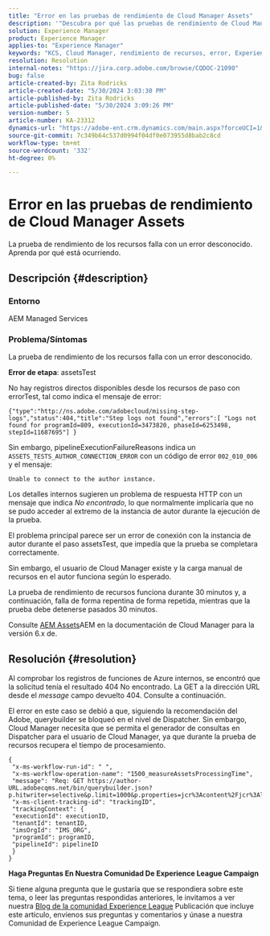 ```yaml
---
title: "Error en las pruebas de rendimiento de Cloud Manager Assets"
description: '"Descubra por qué las pruebas de rendimiento de Cloud Manager Assets están fallando".'
solution: Experience Manager
product: Experience Manager
applies-to: "Experience Manager"
keywords: "KCS, Cloud Manager, rendimiento de recursos, error, Experience Manager"
resolution: Resolution
internal-notes: "https://jira.corp.adobe.com/browse/CQDOC-21090"
bug: false
article-created-by: Zita Rodricks
article-created-date: "5/30/2024 3:03:30 PM"
article-published-by: Zita Rodricks
article-published-date: "5/30/2024 3:09:26 PM"
version-number: 5
article-number: KA-23312
dynamics-url: "https://adobe-ent.crm.dynamics.com/main.aspx?forceUCI=1&pagetype=entityrecord&etn=knowledgearticle&id=f49f18c0-951e-ef11-840a-000d3a372703"
source-git-commit: 7c349b64c537d0994f04df0e073955d8bab2c8cd
workflow-type: tm+mt
source-wordcount: '332'
ht-degree: 0%

---
```


# Error en las pruebas de rendimiento de Cloud Manager Assets


La prueba de rendimiento de los recursos falla con un error desconocido. Aprenda por qué está ocurriendo.

## Descripción {#description}


### Entorno

AEM Managed Services

### Problema/Síntomas 

La prueba de rendimiento de los recursos falla con un error desconocido.

<b>Error de etapa</b>: assetsTest

No hay registros directos disponibles desde los recursos de paso con errorTest, tal como indica el mensaje de error:

`{"type":"http://ns.adobe.com/adobecloud/missing-step-logs","status":404,"title":"Step logs not found","errors":[ "Logs not found for programId=809, executionId=3473820, phaseId=6253498, stepId=11687695"] } `

Sin embargo, pipelineExecutionFailureReasons indica un `ASSETS_TESTS_AUTHOR_CONNECTION_ERROR` con un código de error `002_010_006` y el mensaje:

`Unable to connect to the author instance. `

Los detalles internos sugieren un problema de respuesta HTTP con un mensaje que indica *No encontrado*, lo que normalmente implicaría que no se pudo acceder al extremo de la instancia de autor durante la ejecución de la prueba.

El problema principal parece ser un error de conexión con la instancia de autor durante el paso assetsTest, que impedía que la prueba se completara correctamente.

Sin embargo, el usuario de Cloud Manager existe y la carga manual de recursos en el autor funciona según lo esperado.

La prueba de rendimiento de recursos funciona durante 30 minutos y, a continuación, falla de forma repentina de forma repetida, mientras que la prueba debe detenerse pasados 30 minutos.

Consulte [AEM Assets](https://experienceleague.adobe.com/docs/experience-manager-cloud-manager/content/using/code-quality-testing.html#aem-assets)AEM en la documentación de Cloud Manager para la versión 6.x de.


## Resolución {#resolution}


Al comprobar los registros de funciones de Azure internos, se encontró que la solicitud tenía el resultado 404 No encontrado. La GET a la dirección URL desde el *message* campo devuelto 404. Consulte a continuación.

El error en este caso se debió a que, siguiendo la recomendación del Adobe, querybuilder se bloqueó en el nivel de Dispatcher.
Sin embargo, Cloud Manager necesita que se permita el generador de consultas en Dispatcher para el usuario de Cloud Manager, ya que durante la prueba de recursos recupera el tiempo de procesamiento.




```
{
 "x-ms-workflow-run-id": " ",
 "x-ms-workflow-operation-name": "1500_measureAssetsProcessingTime",
 "message": "Req: GET https://author-URL.adobecqms.net/bin/querybuilder.json?p.hitwriter=selective&p.limit=1000&p.properties=jcr%3Acontent%2Fjcr%3AlastModified+jcr%3Acreated&path=%2Fcontent%2Fdam%2Fcloudmanager&property=jcr%3Acontent%2Fdam%3AassetState&property.depth=1&property.value=processed&type=dam%3AAsset",
 "x-ms-client-tracking-id": "trackingID",
 "trackingContext": {
 "executionId": executionID,
 "tenantId": tenantID,
 "imsOrgId": "IMS_ORG",
 "programId": programID,
 "pipelineId": pipelineID
 }
}
```






<b>Haga Preguntas En Nuestra Comunidad De Experience League Campaign</b>

Si tiene alguna pregunta que le gustaría que se respondiera sobre este tema, o leer las preguntas respondidas anteriores, le invitamos a ver nuestra [Blog de la comunidad Experience League](https://experienceleaguecommunities.adobe.com/t5/adobe-experience-manager-blogs/introducing-top-kcs-articles-curated-for-your-aem/ba-p/672734#M1180) Publicación que incluye este artículo, envíenos sus preguntas y comentarios y únase a nuestra Comunidad de Experience League Campaign.


